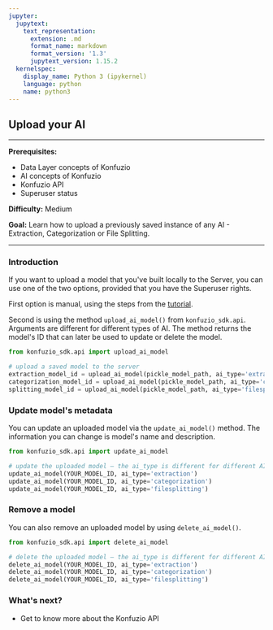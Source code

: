 ```yaml
---
jupyter:
  jupytext:
    text_representation:
      extension: .md
      format_name: markdown
      format_version: '1.3'
      jupytext_version: 1.15.2
  kernelspec:
    display_name: Python 3 (ipykernel)
    language: python
    name: python3
---
```


## Upload your AI

---

**Prerequisites:**

- Data Layer concepts of Konfuzio
- AI concepts of Konfuzio
- Konfuzio API
- Superuser status

**Difficulty:** Medium 

**Goal:** Learn how to upload a previously saved instance of any AI - Extraction, Categorization or File Splitting.

---

### Introduction

If you want to upload a model that you've built locally to the Server, you can use one of the two options, provided that you have the Superuser rights.

First option is manual, using the steps from the [tutorial](https://help.konfuzio.com/tutorials/migrate-trained-ai-to-an-new-project-to-annotate-documents-faster/index.html#upload-extraction-or-category-ai-to-target-instance).

Second is using the method `upload_ai_model()` from `konfuzio_sdk.api`. Arguments are different for different types of 
AI. The method returns the model's ID that can later be used to update or delete the model.

```python editable=true slideshow={"slide_type": ""} tags=["skip-execution", "nbval-skip"] vscode={"languageId": "plaintext"}
from konfuzio_sdk.api import upload_ai_model

# upload a saved model to the server
extraction_model_id = upload_ai_model(pickle_model_path, ai_type='extraction', category_id=YOUR_CATEGORY_ID)
categorization_model_id = upload_ai_model(pickle_model_path, ai_type='categorization', project_id=YOUR_PROJECT_ID)
splitting_model_id = upload_ai_model(pickle_model_path, ai_type='filesplitting', project_id=YOUR_PROJECT_ID)
```

### Update model's metadata

You can update an uploaded model via the `update_ai_model()` method. The information you can change is model's name and 
description.


```python editable=true slideshow={"slide_type": ""} tags=["skip-execution", "nbval-skip"]
from konfuzio_sdk.api import update_ai_model

# update the uploaded model – the ai_type is different for different AIs
update_ai_model(YOUR_MODEL_ID, ai_type='extraction')
update_ai_model(YOUR_MODEL_ID, ai_type='categorization')
update_ai_model(YOUR_MODEL_ID, ai_type='filesplitting')
```

### Remove a model

You can also remove an uploaded model by using `delete_ai_model()`.

```python editable=true slideshow={"slide_type": ""} tags=["skip-execution", "nbval-skip"]
from konfuzio_sdk.api import delete_ai_model

# delete the uploaded model – the ai_type is different for different AIs
delete_ai_model(YOUR_MODEL_ID, ai_type='extraction')
delete_ai_model(YOUR_MODEL_ID, ai_type='categorization')
delete_ai_model(YOUR_MODEL_ID, ai_type='filesplitting')
```

<!-- #region editable=true slideshow={"slide_type": ""} -->
### What's next?

- Get to know more about the Konfuzio API

<!-- #endregion -->
